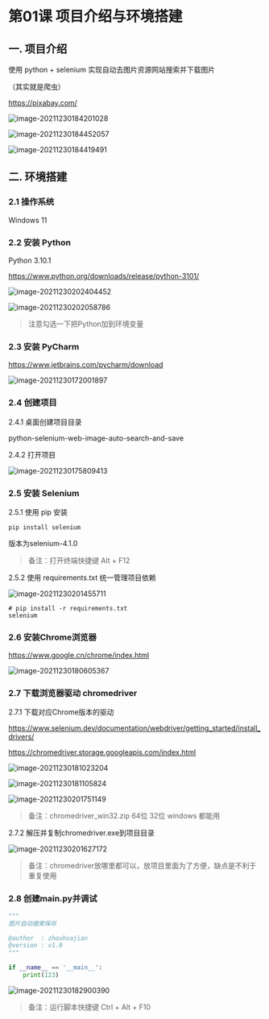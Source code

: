 # 第01课 项目介绍与环境搭建

## 一. 项目介绍

使用 python + selenium 实现自动去图片资源网站搜索并下载图片

（其实就是爬虫）

https://pixabay.com/

![image-20211230184201028](image/image-20211230184201028.png)

![image-20211230184452057](image/image-20211230184452057.png)

![image-20211230184419491](image/image-20211230184419491.png)

## 二. 环境搭建

### 2.1 操作系统

Windows 11

### 2.2 安装 Python

Python 3.10.1

https://www.python.org/downloads/release/python-3101/

![image-20211230202404452](image/image-20211230202404452.png)

![image-20211230202058786](image/image-20211230202058786.png)

> 注意勾选一下把Python加到环境变量

### 2.3 安装 PyCharm

https://www.jetbrains.com/pycharm/download

![image-20211230172001897](image/image-20211230172001897.png)

### 2.4 创建项目

2.4.1 桌面创建项目目录

python-selenium-web-image-auto-search-and-save

2.4.2 打开项目  

![image-20211230175809413](image/image-20211230175809413-16408582917481-16408582929092.png)

### 2.5 安装 Selenium

2.5.1 使用 pip 安装

`pip install selenium`

版本为selenium-4.1.0

> 备注：打开终端快捷键 Alt + F12

2.5.2 使用 requirements.txt 统一管理项目依赖

![image-20211230201455711](image/image-20211230201455711.png)

```
# pip install -r requirements.txt
selenium
```

### 2.6 安装Chrome浏览器

https://www.google.cn/chrome/index.html

![image-20211230180605367](image/image-20211230180605367.png)

### 2.7 下载浏览器驱动 chromedriver

2.7.1 下载对应Chrome版本的驱动

https://www.selenium.dev/documentation/webdriver/getting_started/install_drivers/

https://chromedriver.storage.googleapis.com/index.html

![image-20211230181023204](image/image-20211230181023204.png)

![image-20211230181105824](image/image-20211230181105824.png)

![image-20211230201751149](image/image-20211230201751149.png)

> 备注：chromedriver_win32.zip 64位 32位 windows 都能用

2.7.2 解压并复制chromedriver.exe到项目目录

![image-20211230201627172](image/image-20211230201627172.png)

> 备注：chromedriver放哪里都可以，放项目里面为了方便，缺点是不利于重复使用

### 2.8 创建main.py并调试

```python
"""
图片自动搜索保存

@author  : zhouhuajian
@version : v1.0
"""

if __name__ == '__main__':
    print(123)
```

![image-20211230182900390](image/image-20211230182900390.png)

> 备注：运行脚本快捷键 Ctrl + Alt + F10
